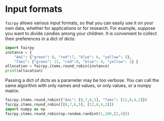# Input formats

`fairpy` allows various input formats, so that you can easily use it on your own data,
whether for applications or for research.
For example, suppose you want to divide candies among your children.
It is convenient to collect their preferences in a dict of dicts:


```python
import fairpy
instance = {
    "Ami": {"green": 8, "red":7, "blue": 6, "yellow": 5},
    "Tami": {"green": 12, "red":8, "blue": 4, "yellow": 2} }
allocation = fairpy.items.round_robin(instance)
print(allocation)
```

Passing a dict of dicts as a parameter may be too verbose.
You can call the same algorithm with only names and values, or only values, or a numpy matrix:


```python
fairpy.items.round_robin({"Ami": [8,7,6,5], "Tami": [12,8,4,2]})
fairpy.items.round_robin([[8,7,6,5], [12,8,4,2]])
import numpy as np
fairpy.items.round_robin(np.random.randint(1,100,[2,4]))
```
